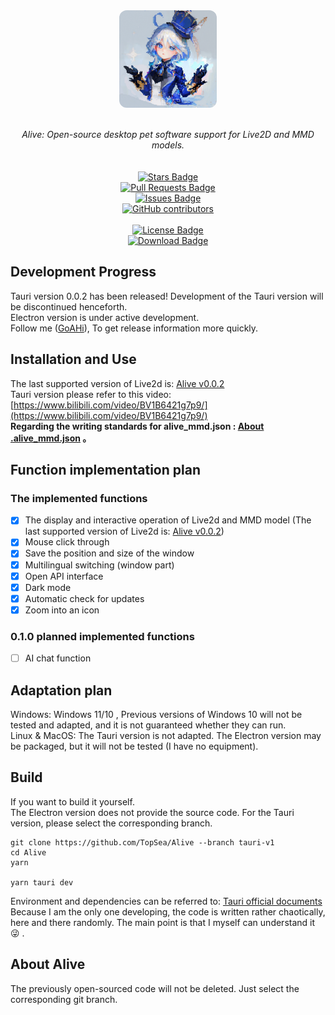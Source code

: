 
<div align="center" style="display: flex; flex-direction: column; align-items: center;">
<img style="width: 156px; height: 156px; border-radius: 12px;" src="../../assets/app-icon.png" alt="App Icon"/></a>
<br>
<br>
<i>Alive: Open-source desktop pet software support for Live2D and MMD models.</i>
<br>
<br>
<a href="https://github.com/TopSea/Alive/stargazers"><img src="https://img.shields.io/github/stars/TopSea/Alive" alt="Stars Badge"/></a>
<a href="https://github.com/TopSea/Alive/pulls"><img src="https://img.shields.io/github/issues-pr/TopSea/Alive" alt="Pull Requests Badge"/></a>
<a href="https://github.com/TopSea/Alive/issues"><img src="https://img.shields.io/github/issues/TopSea/Alive" alt="Issues Badge"/></a>
<a href="https://github.com/TopSea/Alive/graphs/contributors"><img alt="GitHub contributors" src="https://img.shields.io/github/contributors/TopSea/Alive?color=2b9348"></a>
<br>
<a href="https://github.com/TopSea/Alive/blob/master/LICENSE"><img src="https://img.shields.io/github/license/TopSea/Alive?color=2b9348" alt="License Badge"/></a>
<a href="https://github.com/TopSea/Alive/releases"><img src="https://img.shields.io/github/downloads/TopSea/Alive/total" alt="Download Badge"/></a>
</div>

## Development Progress
Tauri version 0.0.2 has been released! Development of the Tauri version will be discontinued henceforth.   
Electron version is under active development.   
Follow me ([GoAHi](https://space.bilibili.com/307219768)), To get release information more quickly.

## Installation and Use
The last supported version of Live2d is: [Alive v0.0.2]()    
Tauri version please refer to this video: [https://www.bilibili.com/video/BV1B6421g7p9/](https://www.bilibili.com/video/BV1B6421g7p9/)      
**Regarding the writing standards for alive_mmd.json : [About .alive_mmd.json](./alive_mmd.md) 。**

## Function implementation plan
### The implemented functions
- [x] The display and interactive operation of Live2d and MMD model (The last supported version of Live2d is: [Alive v0.0.2]())
- [x] Mouse click through
- [x] Save the position and size of the window
- [x] Multilingual switching (window part)
- [x] Open API interface
- [x] Dark mode
- [x] Automatic check for updates
- [x] Zoom into an icon

### 0.1.0 planned implemented functions
- [ ] AI chat function

## Adaptation plan
Windows: Windows 11/10 , Previous versions of Windows 10 will not be tested and adapted, and it is not guaranteed whether they can run.  
Linux & MacOS: The Tauri version is not adapted. The Electron version may be packaged, but it will not be tested (I have no equipment).

## Build
If you want to build it yourself.  
The Electron version does not provide the source code. For the Tauri version, please select the corresponding branch.   
```
git clone https://github.com/TopSea/Alive --branch tauri-v1
cd Alive
yarn

yarn tauri dev
```
Environment and dependencies can be referred to: [Tauri official documents](https://tauri.app/zh-cn/v1/guides/getting-started/prerequisites)    
Because I am the only one developing, the code is written rather chaotically, here and there randomly. The main point is that I myself can understand it :stuck_out_tongue_winking_eye: .   

## About Alive
The previously open-sourced code will not be deleted. Just select the corresponding git branch.
